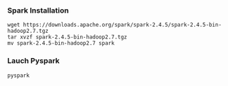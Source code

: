 ### Spark Installation

```
wget https://downloads.apache.org/spark/spark-2.4.5/spark-2.4.5-bin-hadoop2.7.tgz
tar xvzf spark-2.4.5-bin-hadoop2.7.tgz
mv spark-2.4.5-bin-hadoop2.7 spark
```


### Lauch Pyspark

```
pyspark
```
